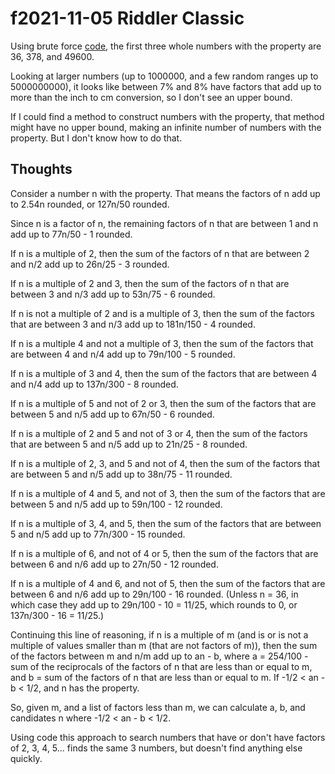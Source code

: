 f2021-11-05 Riddler Classic
==========================
Using brute force [code](2021105c.hs), the first three whole numbers
with the property are 36, 378, and 49600.

Looking at larger numbers (up to 1000000, and a few random ranges up
to 5000000000), it looks like between 7% and 8% have factors that add up to
more than the inch to cm conversion, so I don't see an upper bound.

If I could find a method to construct numbers with the property, that
method might have no upper bound, making an infinite number of numbers with
the property.  But I don't know how to do that.

Thoughts
--------
Consider a number n with the property.  That means the factors of n add up
to 2.54n rounded, or 127n/50 rounded.

Since n is a factor of n, the remaining factors of n that are between 1 and n
add up to 77n/50 - 1 rounded.

If n is a multiple of 2, then the sum of the factors of n that are between 2
and n/2 add up to 26n/25 - 3 rounded.

If n is a multiple of 2 and 3, then the sum of the factors of n that are
between 3 and n/3 add up to 53n/75 - 6 rounded.

If n is not a multiple of 2 and is a multiple of 3, then the sum of the factors
that are between 3 and n/3 add up to 181n/150 - 4 rounded.

If n is a multiple 4 and not a multiple of 3, then the sum of the factors
that are between 4 and n/4 add up to 79n/100 - 5 rounded.

If n is a multiple of 3 and 4, then the sum of the factors that are
between 4 and n/4 add up to 137n/300 - 8 rounded.

If n is a multiple of 5 and not of 2 or 3, then the sum of the factors
that are between 5 and n/5 add up to 67n/50 - 6 rounded.

If n is a multiple of 2 and 5 and not of 3 or 4, then the sum of the factors
that are between 5 and n/5 add up to 21n/25 - 8 rounded.

If n is a multiple of 2, 3, and 5 and not of 4, then the sum of the factors
that are between 5 and n/5 add up to 38n/75 - 11 rounded.

If n is a multiple of 4 and 5, and not of 3, then the sum of the factors
that are between 5 and n/5 add up to 59n/100 - 12 rounded.

If n is a multiple of 3, 4, and 5, then the sum of the factors that are between
5 and n/5 add up to 77n/300 - 15 rounded.

If n is a multiple of 6, and not of 4 or 5, then the sum of the factors that
are between 6 and n/6 add up to 27n/50 - 12 rounded.

If n is a multiple of 4 and 6, and not of 5, then the sum of the factors that
are between 6 and n/6 add up to 29n/100 - 16 rounded.  (Unless n = 36, in which
case they add up to 29n/100 - 10 = 11/25, which rounds to 0,
or 137n/300 - 16 = 11/25.)

Continuing this line of reasoning, if n is a multiple of m (and is or is not
a multiple of values smaller than m (that are not factors of m)), then the
sum of the factors between m and n/m add up to an - b, where
a = 254/100 - sum of the reciprocals of the factors of n that are less than or
equal to m, and b = sum of the factors of n that are less than or equal to m.
If -1/2 < an - b < 1/2, and n has the property.

So, given m, and a list of factors less than m, we can calculate a, b, and
candidates n where -1/2 < an - b < 1/2.

Using code this approach to search numbers that have or don't have factors of
2, 3, 4, 5... finds the same 3 numbers, but doesn't find anything else quickly.
